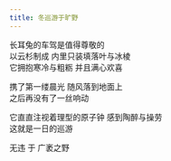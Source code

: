 ```yaml
---
title: 冬巡游于旷野
---
```


长耳兔的车驾是值得尊敬的<!--more-->  
以云杉制成 内里只装填落叶与冰棱  
它拥抱寒冷与粗粝 并且满心欢喜

携了第一缕晨光 随风落到地面上  
之后再没有了一丝响动

它直直注视着理型的原子钟 感到陶醉与操劳  
这就是一日的巡游

无违 于 广袤之野
